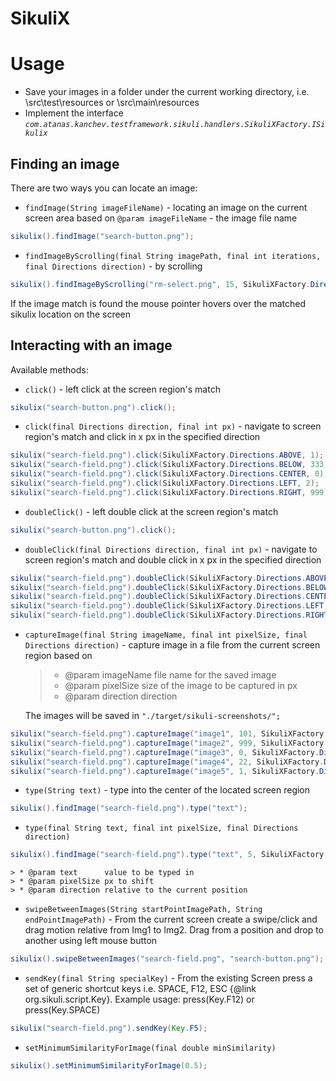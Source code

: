 SikuliX
=======

# Usage #

- Save your images in a folder under the current working directory, i.e. \src\test\resources or \src\main\resources
- Implement the interface _`com.atanas.kanchev.testframework.sikuli.handlers.SikuliXFactory.ISikulix`_

## Finding an image ##
There are two ways you can locate an image:
- `findImage(String imageFileName)` - locating an image on the current screen area based on `@param imageFileName` - the image file name
```java
sikulix().findImage("search-button.png");
```

- `findImageByScrolling(final String imagePath, final int iterations, final Directions direction)` - by scrolling
```java
sikulix().findImageByScrolling("rm-select.png", 15, SikuliXFactory.Directions.BELOW);
```
If the image match is found the mouse pointer hovers over the matched sikulix location on the screen

## Interacting with an image ##
Available methods:

- `click()` - left click at the screen region's match
```java
sikulix("search-button.png").click();
```

- `click(final Directions direction, final int px)` - navigate to screen region's match and click in x px in the specified direction
```java
sikulix("search-field.png").click(SikuliXFactory.Directions.ABOVE, 1);
sikulix("search-field.png").click(SikuliXFactory.Directions.BELOW, 333);
sikulix("search-field.png").click(SikuliXFactory.Directions.CENTER, 0);
sikulix("search-field.png").click(SikuliXFactory.Directions.LEFT, 2);
sikulix("search-field.png").click(SikuliXFactory.Directions.RIGHT, 999);
```

- `doubleClick()` - left double click at the screen region's match
```java
sikulix("search-button.png").click();
```

- `doubleClick(final Directions direction, final int px)` - navigate to screen region's match and double click in x px in the specified direction
```java
sikulix("search-field.png").doubleClick(SikuliXFactory.Directions.ABOVE, 1);
sikulix("search-field.png").doubleClick(SikuliXFactory.Directions.BELOW, 333);
sikulix("search-field.png").doubleClick(SikuliXFactory.Directions.CENTER, 0);
sikulix("search-field.png").doubleClick(SikuliXFactory.Directions.LEFT, 2);
sikulix("search-field.png").doubleClick(SikuliXFactory.Directions.RIGHT, 999);
```

-  `captureImage(final String imageName, final int pixelSize, final Directions direction)` - capture image in a file from the current screen region
based on

    > * @param imageName file name for the saved image
    > * @param pixelSize size of the image to be captured in px
    > * @param direction direction
    
    The images will be saved in `"./target/sikuli-screenshots/";`
```java
sikulix("search-field.png").captureImage("image1", 101, SikuliXFactory.Directions.ABOVE);
sikulix("search-field.png").captureImage("image2", 999, SikuliXFactory.Directions.BELOW);
sikulix("search-field.png").captureImage("image3", 0, SikuliXFactory.Directions.CENTER);
sikulix("search-field.png").captureImage("image4", 22, SikuliXFactory.Directions.LEFT);
sikulix("search-field.png").captureImage("image5", 1, SikuliXFactory.Directions.RIGHT);
```

- `type(String text)` - type into the center of the located screen region
```java
sikulix().findImage("search-field.png").type("text");
```

- `type(final String text, final int pixelSize, final Directions direction)`
```java
sikulix().findImage("search-field.png").type("text", 5, SikuliXFactory.Directions.RIGHT);
```
    > * @param text      value to be typed in
    > * @param pixelSize px to shift
    > * @param direction relative to the current position

- `swipeBetweenImages(String startPointImagePath, String endPointImagePath)` - From the current screen create a swipe/click and drag motion relative from Img1 to Img2. 
Drag from a position and drop to another using left mouse button
```java
sikulix().swipeBetweenImages("search-field.png", "search-button.png");
```

- `sendKey(final String specialKey)` - From the existing Screen press a set of generic shortcut keys i.e. SPACE, F12, ESC {@link org.sikuli.script.Key}.
Example usage: press(Key.F12) or press(Key.SPACE)
```java
sikulix("search-field.png").sendKey(Key.F5);
```

- `setMinimumSimilarityForImage(final double minSimilarity)`
```java
sikulix().setMinimumSimilarityForImage(0.5);
```
